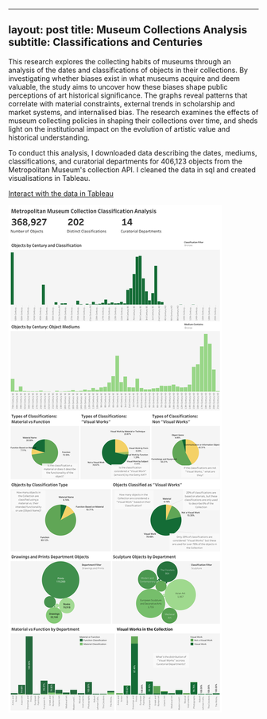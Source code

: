 
---
layout: post
title: Museum Collections Analysis
subtitle: Classifications and Centuries
---

This research explores the collecting habits of museums through an analysis of the dates and classifications of objects in their collections. By investigating whether biases exist in what museums acquire and deem valuable, the study aims to uncover how these biases shape public perceptions of art historical significance. The graphs reveal patterns that correlate with material constraints, external trends in scholarship and market systems, and internalised bias. The research examines the effects of museum collecting policies in shaping their collections over time, and sheds light on the institutional impact on the evolution of artistic value and historical understanding.

To conduct this analysis, I downloaded data describing the dates, mediums, classifications, and curatorial departments for 406,123 objects from the Metropolitan Museum's collection API. I cleaned the data in sql and created visualisations in Tableau. 

[Interact with the data in Tableau](https://public.tableau.com/shared/SQ9WZ2MFW?:display_count=n&:origin=viz_share_link)

![Classifications](https://raw.githubusercontent.com/katforrest/katforrest.github.io/master/assets/img/Dashboard1.png)
